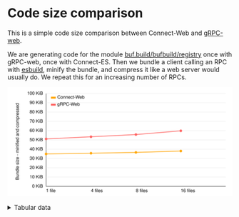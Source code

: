 # Code size comparison

This is a simple code size comparison between Connect-Web and [gRPC-web](https://github.com/grpc/grpc-web).

We are generating code for the module [buf.build/bufbuild/registry](https://buf.build/bufbuild/registry)
once with gRPC-web, once with Connect-ES. Then we bundle a client calling an RPC
with [esbuild](https://esbuild.github.io/), minify the bundle, and compress it like a web server would
usually do. We repeat this for an increasing number of RPCs.

![chart](./chart.svg)

<details><summary>Tabular data</summary>

<!-- TABLE-START -->

| code generator | RPCs | bundle size |  minified | compressed |
| -------------- | ---: | ----------: | --------: | ---------: |
| Connect-Web    |    1 |   276,167 b | 176,353 b |   35,757 b |
| Connect-Web    |    4 |   280,433 b | 179,455 b |   36,533 b |
| Connect-Web    |    8 |   285,303 b | 183,886 b |   37,461 b |
| Connect-Web    |   16 |   294,445 b | 191,510 b |   38,990 b |
| gRPC-Web       |    1 |   876,563 b | 548,495 b |   52,300 b |
| gRPC-Web       |    4 |   928,964 b | 580,477 b |   54,673 b |
| gRPC-Web       |    8 | 1,004,833 b | 628,223 b |   57,118 b |
| gRPC-Web       |   16 | 1,124,155 b | 701,232 b |   61,248 b |

<!-- TABLE-END -->

</details>
